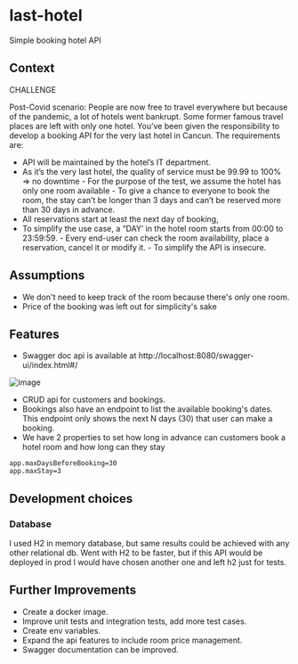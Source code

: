 # last-hotel
Simple booking hotel API

## Context
CHALLENGE 

Post-Covid scenario: 
People are now free to travel everywhere but because of the pandemic, a lot of hotels went  bankrupt. Some former famous travel places are left with only one hotel. You’ve been given the responsibility to develop a booking API for the very last hotel in Cancun. 
The requirements are: 
- API will be maintained by the hotel’s IT department. 
- As it’s the very last hotel, the quality of service must be 99.99 to 100% => no downtime - For the purpose of the test, we assume the hotel has only one room available - To give a chance to everyone to book the room, the stay can’t be longer than 3 days and  can’t be reserved more than 30 days in advance.  
- All reservations start at least the next day of booking, 
- To simplify the use case, a “DAY’ in the hotel room starts from 00:00 to 23:59:59. - Every end-user can check the room availability, place a reservation, cancel it or modify it. - To simplify the API is insecure. 


## Assumptions
- We don't need to keep track of the room because there's only one room.
- Price of the booking was left out for simplicity's sake

## Features
- Swagger doc api is available at http://localhost:8080/swagger-ui/index.html#/

![image](https://user-images.githubusercontent.com/5640204/170620298-74118e63-18df-4576-9d3f-354fe4874389.png)

- CRUD api for customers and bookings.
- Bookings also have an endpoint to list the available booking's dates. This endpoint only shows the next N days (30) that user can make a booking.
- We have 2 properties to set how long in advance can customers book a hotel room and how long can they stay 
```
app.maxDaysBeforeBooking=30
app.maxStay=3
```
## Development choices

### Database
I used H2 in memory database, but same results could be achieved with any other relational db.
Went with H2 to be faster, but if this API would be deployed in prod I would have chosen another one and left h2 just for tests.

## Further Improvements

- Create a docker image.
- Improve unit tests and integration tests, add more test cases.
- Create env variables.
- Expand the api features to include room price management.
- Swagger documentation can be improved.



